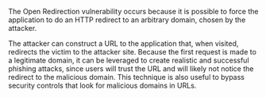 The Open Redirection vulnerability occurs because it is possible to force the application to do an HTTP redirect to an arbitrary domain, chosen by the attacker.

The attacker can construct a URL to the application that, when visited, redirects the victim to the attacker site. Because the first request is made to a legitimate domain, it can be leveraged to create realistic and successful phishing attacks, since users will trust the URL and will likely not notice the redirect to the malicious domain. This technique is also useful to bypass security controls that look for malicious domains in URLs.